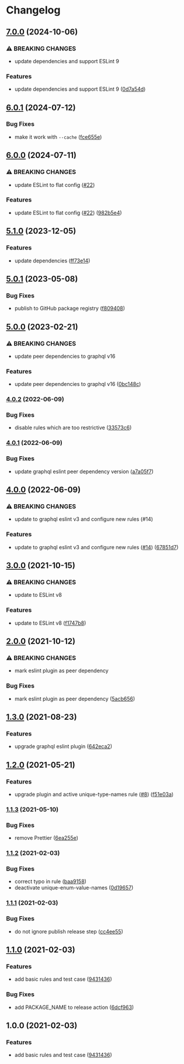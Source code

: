 # Changelog

## [7.0.0](https://github.com/zakodium/eslint-config-graphql/compare/v6.0.1...v7.0.0) (2024-10-06)


### ⚠ BREAKING CHANGES

* update dependencies and support ESLint 9

### Features

* update dependencies and support ESLint 9 ([0d7a54d](https://github.com/zakodium/eslint-config-graphql/commit/0d7a54d1d7d90ada980de82e68698fe43068acd4))

## [6.0.1](https://github.com/zakodium/eslint-config-graphql/compare/v6.0.0...v6.0.1) (2024-07-12)


### Bug Fixes

* make it work with `--cache` ([fce655e](https://github.com/zakodium/eslint-config-graphql/commit/fce655e7cfd3b45a0aa673269dc5c56578df0f3c))

## [6.0.0](https://github.com/zakodium/eslint-config-graphql/compare/v5.1.0...v6.0.0) (2024-07-11)


### ⚠ BREAKING CHANGES

* update ESLint to flat config ([#22](https://github.com/zakodium/eslint-config-graphql/issues/22))

### Features

* update ESLint to flat config ([#22](https://github.com/zakodium/eslint-config-graphql/issues/22)) ([982b5e4](https://github.com/zakodium/eslint-config-graphql/commit/982b5e41505e6b80c6d96b47ea72f06536f25e4a))

## [5.1.0](https://github.com/zakodium/eslint-config-graphql/compare/v5.0.1...v5.1.0) (2023-12-05)


### Features

* update dependencies ([ff73e14](https://github.com/zakodium/eslint-config-graphql/commit/ff73e1477c444fca9e8cba6ea5a657b6c1147132))

## [5.0.1](https://github.com/zakodium/eslint-config-graphql/compare/v5.0.0...v5.0.1) (2023-05-08)


### Bug Fixes

* publish to GitHub package registry ([f809408](https://github.com/zakodium/eslint-config-graphql/commit/f809408799a4fe0490a871ce629854f85c48ca24))

## [5.0.0](https://www.github.com/zakodium/eslint-config-graphql/compare/v4.0.2...v5.0.0) (2023-02-21)


### ⚠ BREAKING CHANGES

* update peer dependencies to graphql v16

### Features

* update peer dependencies to graphql v16 ([0bc148c](https://www.github.com/zakodium/eslint-config-graphql/commit/0bc148c8673070c7aee5b9f5aa47c1726cf41d79))

### [4.0.2](https://www.github.com/zakodium/eslint-config-graphql/compare/v4.0.1...v4.0.2) (2022-06-09)


### Bug Fixes

* disable rules which are too restrictive ([33573c6](https://www.github.com/zakodium/eslint-config-graphql/commit/33573c6d5e47418eff33b87440c3efb0c26b246b))

### [4.0.1](https://www.github.com/zakodium/eslint-config-graphql/compare/v4.0.0...v4.0.1) (2022-06-09)


### Bug Fixes

* update graphql eslint peer dependency version ([a7a05f7](https://www.github.com/zakodium/eslint-config-graphql/commit/a7a05f701874fc74b17c153f6cd62eacdc9e084c))

## [4.0.0](https://www.github.com/zakodium/eslint-config-graphql/compare/v3.0.0...v4.0.0) (2022-06-09)


### ⚠ BREAKING CHANGES

* update to graphql eslint v3 and configure new rules (#14)

### Features

* update to graphql eslint v3 and configure new rules ([#14](https://www.github.com/zakodium/eslint-config-graphql/issues/14)) ([67851d7](https://www.github.com/zakodium/eslint-config-graphql/commit/67851d794bc5b67076b4105be8cb167fbb1f61e6))

## [3.0.0](https://www.github.com/zakodium/eslint-config-graphql/compare/v2.0.0...v3.0.0) (2021-10-15)


### ⚠ BREAKING CHANGES

* update to ESLint v8

### Features

* update to ESLint v8 ([f1747b8](https://www.github.com/zakodium/eslint-config-graphql/commit/f1747b8f32faa08a6e5d97d6cfb5d6bbf62c92ce))

## [2.0.0](https://www.github.com/zakodium/eslint-config-graphql/compare/v1.3.0...v2.0.0) (2021-10-12)


### ⚠ BREAKING CHANGES

* mark eslint plugin as peer dependency

### Bug Fixes

* mark eslint plugin as peer dependency ([5acb656](https://www.github.com/zakodium/eslint-config-graphql/commit/5acb656fed55c06f29ed835e046955ac5fc8fd5d))

## [1.3.0](https://www.github.com/zakodium/eslint-config-graphql/compare/v1.2.0...v1.3.0) (2021-08-23)


### Features

* upgrade graphql eslint plugin ([642eca2](https://www.github.com/zakodium/eslint-config-graphql/commit/642eca28fb8b62092eb6dffa691de78eba72f210))

## [1.2.0](https://www.github.com/zakodium/eslint-config-graphql/compare/v1.1.3...v1.2.0) (2021-05-21)


### Features

* upgrade plugin and active unique-type-names rule ([#8](https://www.github.com/zakodium/eslint-config-graphql/issues/8)) ([f51e03a](https://www.github.com/zakodium/eslint-config-graphql/commit/f51e03afa26882b0c31659428273a20fd37f5688))

### [1.1.3](https://www.github.com/zakodium/eslint-config-graphql/compare/v1.1.2...v1.1.3) (2021-05-10)


### Bug Fixes

* remove Prettier ([6ea255e](https://www.github.com/zakodium/eslint-config-graphql/commit/6ea255e67540815fac6cf1be6ed63b8421e4953d))

### [1.1.2](https://www.github.com/zakodium/eslint-config-graphql/compare/v1.1.1...v1.1.2) (2021-02-03)


### Bug Fixes

* correct typo in rule ([baa9158](https://www.github.com/zakodium/eslint-config-graphql/commit/baa915885962dcecbd012bc7a90b4322853661a0))
* deactivate unique-enum-value-names ([0d19657](https://www.github.com/zakodium/eslint-config-graphql/commit/0d19657aa61557eb26fbdecd173c8ae54228c0e7))

### [1.1.1](https://www.github.com/zakodium/eslint-config-graphql/compare/v1.1.0...v1.1.1) (2021-02-03)


### Bug Fixes

* do not ignore publish release step ([cc4ee55](https://www.github.com/zakodium/eslint-config-graphql/commit/cc4ee55f06514e758255c9f7676565dc8bdd518a))

## [1.1.0](https://www.github.com/zakodium/eslint-config-graphql/compare/v1.0.0...v1.1.0) (2021-02-03)


### Features

* add basic rules and test case ([9431436](https://www.github.com/zakodium/eslint-config-graphql/commit/94314365a1a37eadeb6b4cefea4d5b90a345210e))


### Bug Fixes

* add PACKAGE_NAME to release action ([6dcf963](https://www.github.com/zakodium/eslint-config-graphql/commit/6dcf96386a80c500bd502f8a879ca420a3b0acec))

## 1.0.0 (2021-02-03)


### Features

* add basic rules and test case ([9431436](https://www.github.com/zakodium/eslint-config-graphql/commit/94314365a1a37eadeb6b4cefea4d5b90a345210e))
